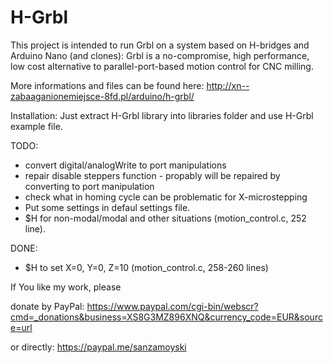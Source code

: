 # H-Grbl
This project is intended to run Grbl on a system based on H-bridges and Arduino Nano (and clones): 
Grbl is a no-compromise, high performance, low cost alternative to parallel-port-based motion control for CNC milling.

More informations and files can be found here: http://xn--zabaaganionemiejsce-8fd.pl/arduino/h-grbl/

Installation:
Just extract H-Grbl library into libraries folder and use H-Grbl example file.

TODO: 
* convert digital/analogWrite to port manipulations
* repair disable steppers function - propably will be repaired by converting to port manipulation
* check what in homing cycle can be problematic for X-microstepping
* Put some settings in defaul settings file.
* $H for non-modal/modal and other situations (motion_control.c, 252 line).

DONE:
* $H to set X=0, Y=0, Z=10 (motion_control.c, 258-260 lines)


If You like my work, please 

donate by PayPal: https://www.paypal.com/cgi-bin/webscr?cmd=_donations&business=XS8G3MZ896XNQ&currency_code=EUR&source=url

or directly: https://paypal.me/sanzamoyski
